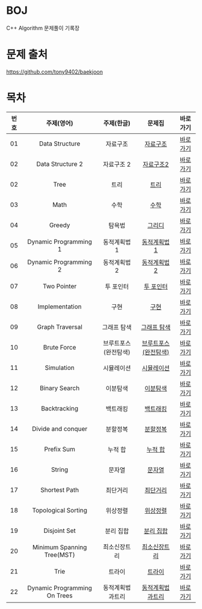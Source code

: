 # BOJ
 C++ Algorithm 문제풀이 기록장

# 문제 출처

https://github.com/tony9402/baekjoon

# 목차



 | 번호 | 주제(영어)| 주제(한글)| 문제집| 바로가기|
 | :---:|:--------:| :------: |:------:|:------:|
| 01 |  Data Structure | 자료구조  | [자료구조](https://github.com/tony9402/baekjoon/tree/main/data_structure)| [바로가기](./자료구조) |
| 02 | Data Structure 2 | 자료구조 2 | [자료구조2](https://github.com/tony9402/baekjoon/tree/main/data_structure2)| [바로가기](./자료구조2) |
| 02 | Tree | 트리 |[트리](https://github.com/tony9402/baekjoon/tree/main/tree) |[바로가기](./트리) |
| 03 | Math | 수학 | [수학](https://github.com/tony9402/baekjoon/tree/main/math)|[바로가기](./수학) | 
| 04 | Greedy | 탐욕법 |[그리디](https://github.com/tony9402/baekjoon/tree/main/greedy) |[바로가기](./그리디) |
| 05 | Dynamic Programming 1 |동적계획법 1 |[동적계획법 1](https://github.com/tony9402/baekjoon/tree/main/dynamic_programming_1) | [바로가기](./동적계획법1) | 
| 06 | Dynamic Programming 2 | 동적계획법 2 |[동적계획법 2](https://github.com/tony9402/baekjoon/tree/main/dynamic_programming_2) | [바로가기](./동적계획법2) |
| 07 | Two Pointer | 투 포인터 |[투 포인터](https://github.com/tony9402/baekjoon/tree/main/two_pointer)| [바로가기](./투포인터) |
| 08 | Implementation | 구현 |[구현](https://github.com/tony9402/baekjoon/tree/main/implementation) |[바로가기](./구현) | 
| 09 | Graph Traversal | 그래프 탐색|[그래프 탐색](https://github.com/tony9402/baekjoon/tree/main/graph_traversal) | [바로가기](./그래프탐색) |
| 10 | Brute Force | 브루트포스(완전탐색)|[브루트포스(완전탐색)](https://github.com/tony9402/baekjoon/tree/main/brute_force) | [바로가기](./브루트포스) | 
| 11 | Simulation | 시뮬레이션|[시뮬레이션](https://github.com/tony9402/baekjoon/tree/main/simulation) | [바로가기](./시뮬레이션) | 
| 12 | Binary Search | 이분탐색|[이분탐색](https://github.com/tony9402/baekjoon/tree/main/binary_search) | [바로가기](./이분탐색) | 
| 13 | Backtracking | 백트래킹|[백트래킹](https://github.com/tony9402/baekjoon/tree/main/backtracking) | [바로가기](./백트래킹) | 
| 14 | Divide and conquer | 분할정복|[분할정복](https://github.com/tony9402/baekjoon/tree/main/divide_and_conquer) | [바로가기](./분할정복) |
| 15 | Prefix Sum | 누적 합|[누적 합](https://github.com/tony9402/baekjoon/tree/main/prefix_sum) | [바로가기](./누적합) | 
| 16 | String | 문자열|[문자열](https://github.com/tony9402/baekjoon/tree/main/string) | [바로가기](./문자열) | 
| 17 | Shortest Path | 최단거리|[최단거리](https://github.com/tony9402/baekjoon/tree/main/shortest_path) | [바로가기](./최단거리) |
| 18 | Topological Sorting | 위상정렬|[위상정렬](https://github.com/tony9402/baekjoon/tree/main/topological_sorting) | [바로가기](./위상정렬) |
| 19 | Disjoint Set | 분리 집합|[분리 집합](https://github.com/tony9402/baekjoon/tree/main/disjoint_set) | [바로가기](./분리집합) | 
| 20 | Minimum Spanning Tree(MST) | 최소신장트리|[최소신장트리](https://github.com/tony9402/baekjoon/tree/main/minimum_spanning_tree) | [바로가기](./최소신장트리) | 
| 21 | Trie | 트라이 |[트라이](https://github.com/tony9402/baekjoon/tree/main/trie) |[바로가기](./트라이)| 
| 22 | Dynamic Programming On Trees | 동적계획법과트리|[동적계획법과트리](https://github.com/tony9402/baekjoon/tree/main/dynamic_programming_on_trees) | [바로가기](./동적계획법과트리) | 


 
